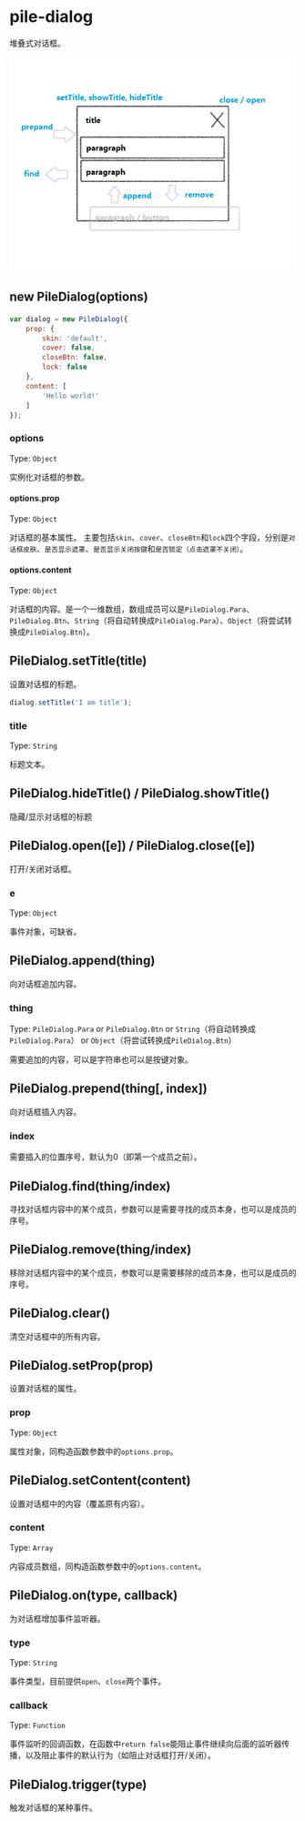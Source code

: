 # pile-dialog

堆叠式对话框。

![basic-intro](https://github.com/Moonshell/pile-dialog/raw/master/basic-intro.png)

## new PileDialog(options)

```javascript
var dialog = new PileDialog({
    prop: {
        skin: 'default',
        cover: false,
        closeBtn: false,
        lock: false
    },
    content: [
        'Hello world!'
    ]
});
```

### options
Type: `Object`

实例化对话框的参数。

#### options.prop
Type: `Object`

对话框的基本属性。
主要包括`skin`、`cover`、`closeBtn`和`lock`四个字段，分别是`对话框皮肤`、`是否显示遮罩`、`是否显示关闭按键`和`是否锁定（点击遮罩不关闭）`。

#### options.content
Type: `Object`

对话框的内容。是一个一维数组，数组成员可以是`PileDialog.Para`、`PileDialog.Btn`、`String`（将自动转换成`PileDialog.Para`）、`Object`（将尝试转换成`PileDialog.Btn`）。

## PileDialog.setTitle(title)
设置对话框的标题。

```javascript
dialog.setTitle('I am title');
```

### title
Type: `String`

标题文本。

## PileDialog.hideTitle() / PileDialog.showTitle()
隐藏/显示对话框的标题

## PileDialog.open([e]) / PileDialog.close([e])
打开/关闭对话框。

### e
Type: `Object`

事件对象，可缺省。

## PileDialog.append(thing)

向对话框追加内容。

### thing
Type: `PileDialog.Para` or `PileDialog.Btn` or `String`（将自动转换成`PileDialog.Para`） or `Object`（将尝试转换成`PileDialog.Btn`）

需要追加的内容，可以是字符串也可以是按键对象。

## PileDialog.prepend(thing[, index])

向对话框插入内容。

### index

需要插入的位置序号，默认为0（即第一个成员之前）。

## PileDialog.find(thing/index)

寻找对话框内容中的某个成员，参数可以是需要寻找的成员本身，也可以是成员的序号。

## PileDialog.remove(thing/index)

移除对话框内容中的某个成员，参数可以是需要移除的成员本身，也可以是成员的序号。

## PileDialog.clear()

清空对话框中的所有内容。

## PileDialog.setProp(prop)

设置对话框的属性。

### prop
Type: `Object`

属性对象，同构造函数参数中的`options.prop`。

## PileDialog.setContent(content)

设置对话框中的内容（覆盖原有内容）。

### content
Type: `Array`

内容成员数组，同构造函数参数中的`options.content`。

## PileDialog.on(type, callback)

为对话框增加事件监听器。

### type
Type: `String`

事件类型，目前提供`open`、`close`两个事件。

### callback
Type: `Function`

事件监听的回调函数，在函数中`return false`能阻止事件继续向后面的监听器传播，以及阻止事件的默认行为（如阻止对话框打开/关闭）。

## PileDialog.trigger(type)

触发对话框的某种事件。
